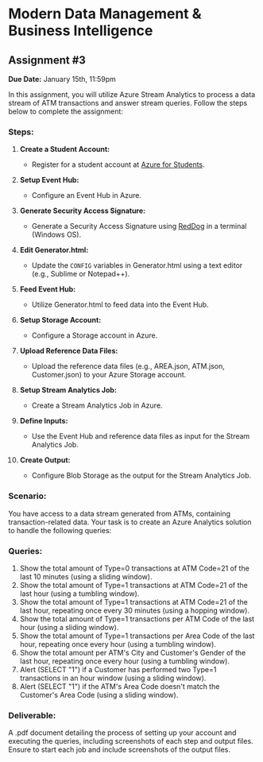 # Modern Data Management & Business Intelligence

## Assignment #3

**Due Date:** January 15th, 11:59pm

In this assignment, you will utilize Azure Stream Analytics to process a data stream of ATM transactions and answer stream queries. Follow the steps below to complete the assignment:

### Steps:

1. **Create a Student Account:**
    - Register for a student account at [Azure for Students](https://azure.microsoft.com/en-us/free/students/).

2. **Setup Event Hub:**
    - Configure an Event Hub in Azure.

3. **Generate Security Access Signature:**
    - Generate a Security Access Signature using [RedDog](https://github.com/sandrinodimattia/RedDog/releases) in a terminal (Windows OS).

4. **Edit Generator.html:**
    - Update the `CONFIG` variables in Generator.html using a text editor (e.g., Sublime or Notepad++).

5. **Feed Event Hub:**
    - Utilize Generator.html to feed data into the Event Hub.

6. **Setup Storage Account:**
    - Configure a Storage account in Azure.

7. **Upload Reference Data Files:**
    - Upload the reference data files (e.g., AREA.json, ATM.json, Customer.json) to your Azure Storage account.

8. **Setup Stream Analytics Job:**
    - Create a Stream Analytics Job in Azure.

9. **Define Inputs:**
    - Use the Event Hub and reference data files as input for the Stream Analytics Job.

10. **Create Output:**
    - Configure Blob Storage as the output for the Stream Analytics Job.

### Scenario:

You have access to a data stream generated from ATMs, containing transaction-related data. Your task is to create an Azure Analytics solution to handle the following queries:

### Queries:

1. Show the total amount of Type=0 transactions at ATM Code=21 of the last 10 minutes (using a sliding window).
2. Show the total amount of Type=1 transactions at ATM Code=21 of the last hour (using a tumbling window).
3. Show the total amount of Type=1 transactions at ATM Code=21 of the last hour, repeating once every 30 minutes (using a hopping window).
4. Show the total amount of Type=1 transactions per ATM Code of the last hour (using a sliding window).
5. Show the total amount of Type=1 transactions per Area Code of the last hour, repeating once every hour (using a tumbling window).
6. Show the total amount per ATM's City and Customer's Gender of the last hour, repeating once every hour (using a tumbling window).
7. Alert (SELECT "1") if a Customer has performed two Type=1 transactions in an hour window (using a sliding window).
8. Alert (SELECT "1") if the ATM's Area Code doesn't match the Customer's Area Code (using a sliding window).

### Deliverable:

A .pdf document detailing the process of setting up your account and executing the queries, including screenshots of each step and output files. Ensure to start each job and include screenshots of the output files.

